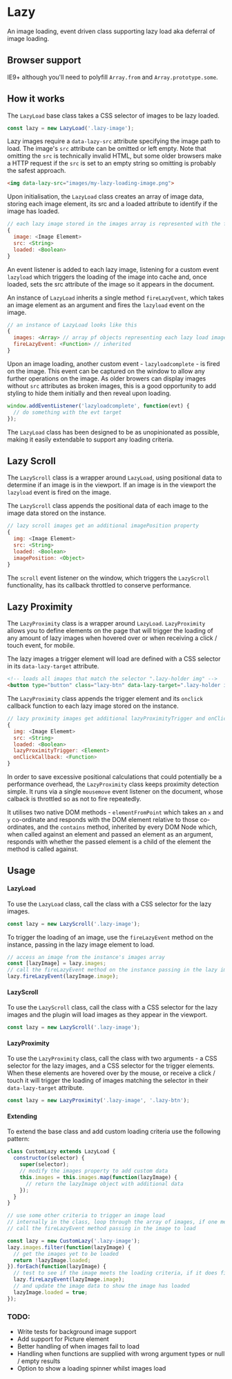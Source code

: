 # Lazy

An image loading, event driven class supporting lazy load aka deferral of image loading. 

## Browser support

IE9+ although you'll need to polyfill `Array.from` and `Array.prototype.some`.

## How it works

The `LazyLoad` base class takes a CSS selector of images to be lazy loaded. 

```javascript
const lazy = new LazyLoad('.lazy-image');
```

Lazy images require a `data-lazy-src` attribute specifying the image path to load. The image's `src` attribute can be omitted or left empty. Note that omitting the `src` is technically invalid HTML, but some older browsers make a HTTP request if the `src` is set to an empty string so omitting is probably the safest approach.

```html
<img data-lazy-src="images/my-lazy-loading-image.png">
```

Upon initialisation, the `LazyLoad` class creates an array of image data, storing each image element, its src and a loaded attribute to identify if the image has loaded.

```javascript
// each lazy image stored in the images array is represented with the following data structure
{
  image: <Image Elememt>
  src: <String>
  loaded: <Boolean>
}
```

An event listener is added to each lazy image, listening for a custom event `lazyload` which triggers the loading of the image into cache and, once loaded, sets the src attribute of the image so it appears in the document.

An instance of `LazyLoad` inherits a single method `fireLazyEvent`, which takes an image element as an argument and fires the `lazyload` event on the image.

```javascript
// an instance of LazyLoad looks like this
{
  images: <Array> // array pf objects representing each lazy load image (see above for data structure)
  fireLazyEvent: <Function> // inherited
}
```

Upon an image loading, another custom event - `lazyloadcomplete` - is fired on the image. This event can be captured on the window to allow any further operations on the image. As older browers can display images without `src` attributes as broken images, this is a good opportunity to add styling to hide them initially and then reveal upon loading.

```javascript
window.addEventListener('lazyloadcomplete', function(evt) {
  // do something with the evt target
});
```

The `LazyLoad` class has been designed to be as unopinionated as possible, making it easily extendable to support any loading criteria.

## Lazy Scroll

The `LazyScroll` class is a wrapper around `LazyLoad`, using positional data to determine if an image is in the viewport. If an image is in the viewport the `lazyload` event is fired on the image.

The `LazyScroll` class appends the positional data of each image to the image data stored on the instance.

```javascript
// lazy scroll images get an additional imagePosition property
{
  img: <Image Elememt>
  src: <String>
  loaded: <Boolean>
  imagePosition: <Object>
}
```

The `scroll` event listener on the window, which triggers the `LazyScroll` functionality, has its callback throttled to conserve performance.

## Lazy Proximity

The `LazyProximity` class is a wrapper around `LazyLoad`. `LazyProximity` allows you to define elements on the page that will trigger the loading of any amount of lazy images when hovered over or when receiving a click / touch event, for mobile. 

The lazy images a trigger element will load are defined with a CSS selector in its `data-lazy-target` attribute.

```html
<!-- loads all images that match the selector ".lazy-holder img" -->
<button type="button" class="lazy-btn" data-lazy-target=".lazy-holder img">Click me!</button>
```

The `LazyProximity` class appends the trigger element and its `onclick` callback function to each lazy image stored on the instance.

```javascript
// lazy proximity images get additional lazyProximityTrigger and onClickCallback properties
{
  img: <Image Elememt>
  src: <String>
  loaded: <Boolean>
  lazyProximityTrigger: <Element>
  onClickCallback: <Function>
}
```

In order to save excessive positional calculations that could potentially be a performance overhead, the `LazyProximity` class keeps proximity detection simple. It runs via a single `mousemove` event listener on the document, whose calback is throttled so as not to fire repeatedly.

It utilises two native DOM methods - `elementFromPoint` which takes an `x` and `y` co-ordinate and responds with the DOM element relative to those co-ordinates, and the `contains` method, inherited by every DOM Node which, when called against an element and passed an element as an argument, responds with whether the passed element is a child of the element the method is called against.  

## Usage

#### LazyLoad

To use the `LazyLoad` class, call the class with a CSS selector for the lazy images.

```javascript
const lazy = new LazyScroll('.lazy-image');
```
To trigger the loading of an image, use the `fireLazyEvent` method on the instance, passing in the lazy image element to load.

```javascript
// access an image from the instance's images array
const [lazyImage] = lazy.images;
// call the fireLazyEvent method on the instance passing in the lazy image element
lazy.fireLazyEvent(lazyImage.image);
```

#### LazyScroll

To use the `LazyScroll` class, call the class with a CSS selector for the lazy images and the plugin will load images as they appear in the viewport.

```javascript
const lazy = new LazyScroll('.lazy-image');
```

#### LazyProximity

To use the `LazyProximity` class, call the class with two arguments - a CSS selector for the lazy images, and a CSS selector for the trigger elements. When these elements are hovered over by the mouse, or receive a click / touch it will trigger the loading of images matching the selector in their `data-lazy-target` attribute.

```javascript
const lazy = new LazyProximity('.lazy-image', '.lazy-btn');
```

#### Extending

To extend the base class and add custom loading criteria use the following pattern:

```javascript
class CustomLazy extends LazyLoad {
  constructor(selector) {
    super(selector);
    // modify the images property to add custom data 
    this.images = this.images.map(function(lazyImage) {
      // return the lazyImage object with additional data
    });
  }
}

// use some other criteria to trigger an image load
// internally in the class, loop through the array of images, if one meets the criteria to load
// call the fireLazyEvent method passing in the image to load

const lazy = new CustomLazy('.lazy-image');
lazy.images.filter(function(lazyImage) {
  // get the images yet to be loaded
  return !lazyImage.loaded;
}).forEach(function(lazyImage) {
  // test to see if the image meets the loading criteria, if it does fire the event
  lazy.fireLazyEvent(lazyImage.image);
  // and update the image data to show the image has loaded
  lazyImage.loaded = true;
});
```

### TODO:
* Write tests for background image support
* Add support for Picture element
* Better handling of when images fail to load
* Handling when functions are supplied with wrong argument types or null / empty results
* Option to show a loading spinner whilst images load
